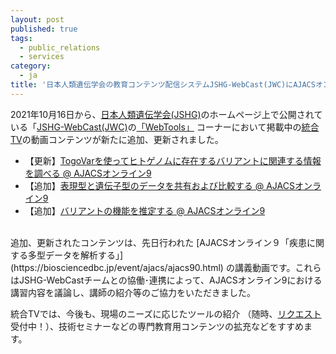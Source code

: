 ```yaml
---
layout: post
published: true
tags:
  - public_relations
  - services
category:
  - ja
title: '日本人類遺伝学会の教育コンテンツ配信システムJSHG-WebCast(JWC)にAJACSオンライン９の講義動画が追加･更新されました'
---
```

2021年10月16日から、[日本人類遺伝学会(JSHG)](https://jshg.jp/)のホームページ上で公開されている「[JSHG\-WebCast(JWC)](https://jshg.jp/webcast/)の[「WebTools」](https://jshg.jp/webcast/webtools/) コーナーにおいて掲載中の[統合TV](https://togotv.dbcls.jp)の動画コンテンツが新たに追加、更新されました。<br>

- 【更新】[TogoVarを使ってヒトゲノムに存在するバリアントに関連する情報を調べる @ AJACSオンライン9](https://togotv.dbcls.jp/20220105.html)
- 【追加】[表現型と遺伝子型のデータを共有および比較する @ AJACSオンライン9](https://togotv.dbcls.jp/20220106.html)
- 【追加】[バリアントの機能を推定する @ AJACSオンライン9](https://togotv.dbcls.jp/20220107.html)
<br>
追加、更新されたコンテンツは、先日行われた [AJACSオンライン９「疾患に関する多型データを解析する」](https://biosciencedbc.jp/event/ajacs/ajacs90.html) の講義動画です。これらはJSHG-WebCastチームとの協働･連携によって、AJACSオンライン9における講習内容を議論し、講師の紹介等のご協力をいただきました。

統合TVでは、今後も、現場のニーズに応じたツールの紹介 （随時、[リクエスト](https://togotv.dbcls.jp/request.html)受付中！）、技術セミナーなどの専門教育用コンテンツの拡充などをすすめます。
